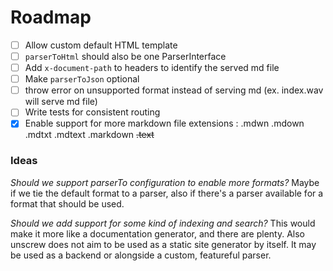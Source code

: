 # Roadmap

  - [ ] Allow custom default HTML template
  - [ ] `parserToHtml` should also be one ParserInterface
  - [ ] Add `x-document-path` to headers to identify the served md file
  - [ ] Make `parserToJson` optional
  - [ ] throw error on unsupported format instead of serving md (ex. index.wav will serve md file)
  - [ ] Write tests for consistent routing
  - [x] Enable support for more markdown file extensions :
      .mdwn
      .mdown
      .mdtxt
      .mdtext
      .markdown
      ~~.text~~

### Ideas
*Should we support parserTo<format> configuration to enable more formats?*
Maybe if we tie the default format to a parser, also if there's a parser available 
for a format that should be used.


*Should we add support for some kind of indexing and search?* 
This would make it more 
like a documentation generator, and there are plenty. 
Also unscrew does not aim to be used as a static site generator by itself. 
It may be used as a backend or alongside a custom, featureful parser.
